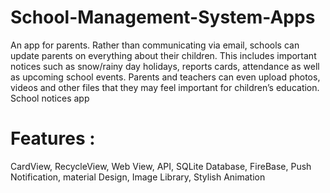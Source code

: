 # School-Management-System-Apps

An app for parents. Rather than communicating via email, schools can update parents on everything about their children. This includes important notices such as snow/rainy day holidays, reports cards, attendance as well as upcoming school events. Parents and teachers can even upload photos, videos and other files that they may feel important for children’s education. School notices app
# Features :

CardView, RecycleView, Web View, API, SQLite Database, FireBase, Push Notification, material Design, Image Library, Stylish Animation
